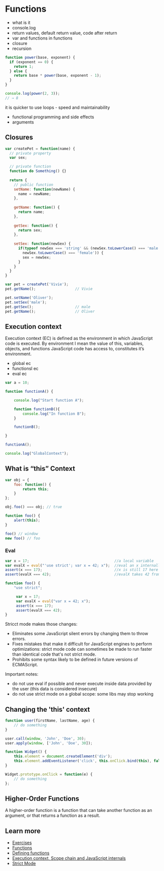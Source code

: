 # Functions

- what is it
- console.log
- return values, default return value, code after return
- var and functions in functions
- closure
- recursion
```js
function power(base, exponent) {
  if (exponent == 0) {
    return 1;
  } else {
    return base * power(base, exponent - 1);
  }
}

console.log(power(2, 3));
// → 8
```
it is quicker to use loops - speed and maintainability
- functional programming and side effects
- arguments
  
## Closures
```js
var createPet = function(name) {
  // private property
  var sex;

  // private function
  function do Something() {}
  
  return {
    // public function
    setName: function(newName) {
      name = newName;
    },
    
    getName: function() {
      return name;
    },
    
    getSex: function() {
      return sex;
    },
    
    setSex: function(newSex) {
      if(typeof newSex === 'string' && (newSex.toLowerCase() === 'male' || 
        newSex.toLowerCase() === 'female')) {
        sex = newSex;
      }
    }
  }
}

var pet = createPet('Vivie');
pet.getName();                  // Vivie

pet.setName('Oliver');
pet.setSex('male');
pet.getSex();                   // male
pet.getName();                  // Oliver
```

## Execution context
Execution context (EC) is defined as the environment in which JavaScript code is executed. By environment I mean the value of this, variables, objects, and functions JavaScript code has access to, constitutes it’s environment.

- global ec
- functionsl ec
- eval ec

```js
var a = 10;

function functionA() {

	console.log("Start function A");

	function functionB(){
		console.log("In function B");
	}

	functionB();

}

functionA();

console.log("GlobalContext");
```
## What is “this” Context
```js
var obj = {
    foo: function() {
        return this;   
    }
};

obj.foo() === obj; // true
```

```js
function foo() {
    alert(this);
}

foo() // window
new foo() // foo
```
### Eval
```js
var x = 17;                                       //a local variable
var evalX = eval("'use strict'; var x = 42; x");  //eval an x internally
assert(x === 17);                                 //x is still 17 here
assert(evalX === 42);                             //evalX takes 42 from eval'ed x

function foo() {
    "use strict";

     var x = 17;
     var evalX = eval("var x = 42; x");
     assert(x === 17);
     assert(evalX === 42);
}
```

Stricct mode makes those changes:
- Eliminates some JavaScript silent errors by changing them to throw errors.
- Fixes mistakes that make it difficult for JavaScript engines to perform optimizations: strict mode code can sometimes be made to run faster than identical code that's not strict mode.
- Prohibits some syntax likely to be defined in future versions of ECMAScript.

Important notes:
- do not use eval if possible and never execute inside data provided by the user (this data is considered insecure)
- do not use strict mode on a global scope: some libs may stop working

## Changing the 'this' context

```js
function user(firstName, lastName, age) {
    // do something 
}

user.call(window, 'John', 'Doe', 30);
user.apply(window, ['John', 'Doe', 30]);

function Widget() {
    this.element = document.createElement('div');
    this.element.addEventListener('click', this.onClick.bind(this), false);
}

Widget.prototype.onClick = function(e) {
    // do something
};
```

## Higher-Order Functions
A higher-order function is a function that can take another function as an argument, or that returns a function as a result.

## Learn more
- [Exercises](https://github.com/pavlovt/docs/blob/master/js/3-functions.exercise.md)
- [Functions](http://eloquentjavascript.net/03_functions.html)
- [Defining functions](https://developer.mozilla.org/en-US/docs/Web/JavaScript/Guide/Functions)
- [Execution context, Scope chain and JavaScript internals](https://hackernoon.com/execution-context-in-javascript-319dd72e8e2c)
- [Strict Mode](https://developer.mozilla.org/en-US/docs/Web/JavaScript/Reference/Strict_mode)
